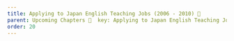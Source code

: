 ```yaml
---
title: Applying to Japan English Teaching Jobs (2006 - 2010) 🔏
parent: Upcoming Chapters 🔏  key: Applying to Japan English Teaching Jobs (2006 - 2010) 🔏
order: 20
---
```



